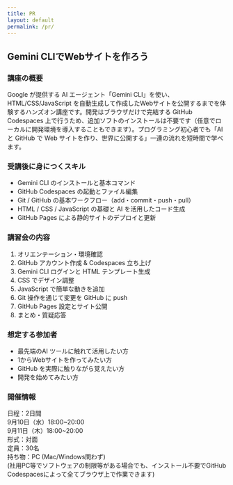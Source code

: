 ```yaml
---
title: PR
layout: default
permalink: /pr/
---
```


## Gemini CLIでWebサイトを作ろう

### 講座の概要
Google が提供する AI エージェント「Gemini CLI」を使い、HTML/CSS/JavaScript を自動生成して作成したWebサイトを公開するまでを体験するハンズオン講座です。開発はブラウザだけで完結する GitHub Codespaces 上で行うため、追加ソフトのインストールは不要です（任意でローカルに開発環境を導入することもできます）。プログラミング初心者でも「AI と GitHub で Web サイトを作り、世界に公開する」一連の流れを短時間で学べます。

### 受講後に身につくスキル
- Gemini CLI のインストールと基本コマンド
- GitHub Codespaces の起動とファイル編集
- Git / GitHub の基本ワークフロー（add・commit・push・pull）
- HTML / CSS / JavaScript の基礎と AI を活用したコード生成
- GitHub Pages による静的サイトのデプロイと更新

### 講習会の内容
1. オリエンテーション・環境確認  
2. GitHub アカウント作成 & Codespaces 立ち上げ  
3. Gemini CLI ログインと HTML テンプレート生成  
4. CSS でデザイン調整  
5. JavaScript で簡単な動きを追加  
6. Git 操作を通じて変更を GitHub に push  
7. GitHub Pages 設定とサイト公開  
8. まとめ・質疑応答

### 想定する参加者
- 最先端のAI ツールに触れて活用したい方
- 1からWebサイトを作ってみたい方
- GitHub を実際に触りながら覚えたい方
- 開発を始めてみたい方

### 開催情報

日程：2日間  
9月10日（水）18:00~20:00  
9月11日（木）18:00~20:00  
形式：対面  
定員：30名  
持ち物：PC (Mac/Windows問わず)  
(社用PC等でソフトウェアの制限等がある場合でも、インストール不要でGitHub Codespacesによって全てブラウザ上で作業できます)
